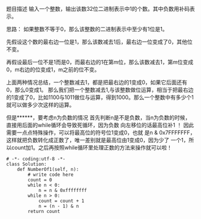 题目描述
输入一个整数，输出该数32位二进制表示中1的个数。其中负数用补码表示。

思路：
如果整数不等于0，那么该整数的二进制表示中至少有1位是1。

先假设这个数的最右边一位是1，那么该数减去1后，最右边一位变成了0，其他位不变。

再假设最后一位不是1而是0，而最右边的1在第m位，那么该数减去1，第m位变成0，m右边的位变成1，m之前的位不变。

上面两种情况总结，一个整数减去1，都是把最右边的1变成0，如果它后面还有0，那么0变成1。
那么我们把一个整数减去1,与该整数做位运算，相当于把最右边的1变成了0，比如1100与1011做位与运算，得到1000。那么一个整数中有多少个1就可以做多少次这样的运算。

但是******，要考虑n为负数的情况
首先判断n是不是负数，当n为负数的时候，直接用后面的while循环会导致死循环，因为负数
向左移位的话最高位补1 ！ 因此需要一点点特殊操作，可以将最高位的符号位1变成0，也就
是n & 0x7FFFFFFF，这样就把负数转化成正数了，唯一差别就是最高位由1变成0，因为少了
一个1，所以count加1。之后再按照while循环里处理正数的方法来操作就可以啦！

```
# -*- coding:utf-8 -*-
class Solution:
    def NumberOf1(self, n):
        # write code here
        count = 0
        while n < 0:
            n = n & 0xffffffff
        while n > 0:
            count = count + 1
            n = (n - 1) & n
        return count
```
